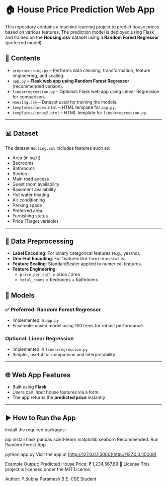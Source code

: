 # 🏠 House Price Prediction Web App

This repository contains a machine learning project to predict house prices based on various features. The prediction model is deployed using Flask and trained on the **Housing.csv** dataset using a **Random Forest Regressor** (preferred model).



## 📁 Contents

- `preprocessing.py` – Performs data cleaning, transformation, feature engineering, and scaling.
- `app.py` – **Flask web app using Random Forest Regressor** (recommended version).
- `linearregression.py` – Optional: Flask web app using Linear Regression for comparison.
- `Housing.csv` – Dataset used for training the models.
- `templates/index.html` – HTML template for `app.py`.
- `templates/index2.html` – HTML template for `linearregression.py`.

---

## 📊 Dataset

The dataset `Housing.csv` includes features such as:

- Area (in sq.ft)
- Bedrooms
- Bathrooms
- Stories
- Main road access
- Guest room availability
- Basement availability
- Hot water heating
- Air conditioning
- Parking space
- Preferred area
- Furnishing status
- Price (Target variable)

---

## 🧹 Data Preprocessing

- **Label Encoding**: For binary categorical features (e.g., yes/no).
- **One-Hot Encoding**: For features like `furnishingstatus`.
- **Feature Scaling**: StandardScaler applied to numerical features.
- **Feature Engineering**:
  - `price_per_sqft` = price / area
  - `total_rooms` = bedrooms + bathrooms



## 🤖 Models

### ✅ Preferred: Random Forest Regressor
- Implemented in `app.py`
- Ensemble-based model using 100 trees for robust performance

### Optional: Linear Regression
- Implemented in `linearregression.py`
- Simpler, useful for comparison and interpretability

---

## 🌐 Web App Features

- Built using **Flask**
- Users can input house features via a form
- The app returns the **predicted price** instantly

---

## ▶️ How to Run the App

Install the required packages:


pip install flask pandas scikit-learn matplotlib seaborn
Recommended: Run Random Forest App

python app.py
Visit the app at [http://127.0.0.1:5000](http://127.0.0.1:5000)

Example Output:
Predicted House Price: ₹ 1,234,567.89
📜 License
This project is licensed under the MIT License.

Author:
P.Subha Paramesh
B.E. CSE Student
